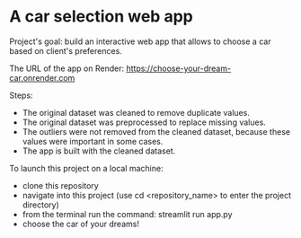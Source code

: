 # A car selection web app

Project's goal: build an interactive web app that allows to choose a car based on client's preferences.

The URL of the app on Render: https://choose-your-dream-car.onrender.com

Steps:
- The original dataset was cleaned to remove duplicate values.
- The original dataset was preprocessed to replace missing values.
- The outliers were not removed from the cleaned dataset, because these values were important in some cases.
- The app is built with the cleaned dataset.

To launch this project on a local machine:
- clone this repository
- navigate into this project (use cd <repository_name> to enter the project directory)
- from the terminal run the command: streamlit run app.py
- choose the car of your dreams!
